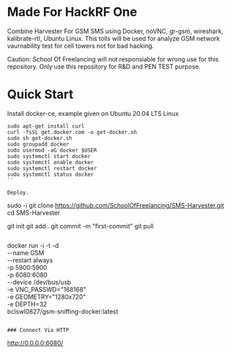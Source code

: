 # Made For HackRF One

Combine Harvester For GSM SMS using Docker, noVNC, gr-gsm, wireshark, kalibrate-rtl, Ubuntu Linux. This tolls will be used for analyze GSM network vaurnability test for cell towers not for bad hacking. 

Caution: School Of Freelancing will not responsiable for wrong use for this repository. Only use this repository for R&D and PEN TEST purpose.  


# Quick Start

Install docker-ce, example given on Ubuntu 20.04 LTS Linux 

```
sudo apt-get install curl
curl -fsSL get.docker.com -o get-docker.sh
sudo sh get-docker.sh
sudo groupadd docker
sudo usermod -aG docker $USER
sudo systemctl start docker
sudo systemctl enable docker  
sudo systemctl restart docker
sudo systemctl status docker
``

Deploy.

```
sudo -i
git clone https://github.com/SchoolOfFreelancing/SMS-Harvester.git
cd SMS-Harvester 

git init
git add .
git commit -m "first-commit"
git pull
```

```
docker run -i -t -d \
 --name GSM \
 --restart always \
 -p 5900:5900 \
 -p 6080:6080 \
 --device /dev/bus/usb \
 -e VNC_PASSWD="168168" \
 -e GEOMETRY="1280x720" \
 -e DEPTH=32 \
 bclswl0827/gsm-sniffing-docker:latest
```

### Connect Via HTTP
```
http://0.0.0.0:6080/
```

